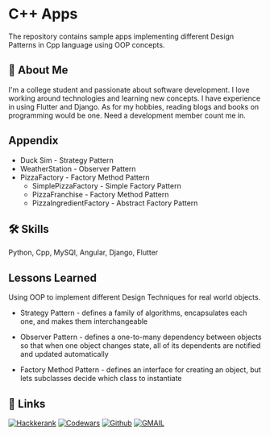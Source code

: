 # C++ Apps

The repository contains sample apps implementing different Design Patterns in Cpp language using OOP concepts.

## 🚀 About Me
I'm a college student and passionate about software development. I love working around technologies and learning new concepts. I have experience in using Flutter and Django. As for my hobbies, reading blogs and books on programming would be one. Need a development member count me in.

## Appendix

* Duck Sim - Strategy Pattern
* WeatherStation - Observer Pattern
* PizzaFactory - Factory Method Pattern
    * SimplePizzaFactory - Simple Factory Pattern
    * PizzaFranchise - Factory Method Pattern
    * PizzaIngredientFactory - Abstract Factory Pattern 

## 🛠 Skills
Python, Cpp, MySQl, Angular, Django, Flutter

## Lessons Learned

Using OOP to implement different Design Techniques for real world objects.

* Strategy Pattern - 
    defines a family of algorithms,
    encapsulates each one, and makes them interchangeable

* Observer Pattern - 
    defines a one-to-many dependency between objects so that when
    one object changes state, all of its dependents are notified and updated automatically

* Factory Method Pattern - 
    defines an interface for creating an object, but lets
    subclasses decide which class to instantiate

## 🔗 Links
[![Hackkerank](https://img.shields.io/badge/Hackerrank-00EA64?style=flat&logo=hackerrank&logoColor=white)](https://www.hackerrank.com/umangramthakur)
[![Codewars](https://img.shields.io/badge/Codewars-grey?style=flat&logo=codewars&logoColor=B1361E)](https://www.codewars.com/users/Umang-Thakur)
[![Github](https://img.shields.io/badge/GitHub-100000?style=flat&logo=github&logoColor=white)](https://github.com/Umang-Thakur)
[![GMAIL](https://img.shields.io/badge/Gmail-D14836?style=flat&logo=gmail&logoColor=white)](mailto:umangramthakur@gmail.com)

